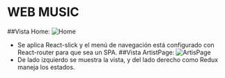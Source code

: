 # WEB MUSIC
##Vista Home:
![Home](https://user-images.githubusercontent.com/32286691/40613619-df90e938-6244-11e8-9d0a-e9905d8a2203.png)
* Se aplica React-slick y el menú de navegación está configurado con React-router para que sea un SPA.
##Vista ArtistPage:
![ArtisPage](https://user-images.githubusercontent.com/32286691/40613781-902075a2-6245-11e8-9980-b71ce79a6f98.png)
* De lado izquierdo se muestra la vista, y del lado derecho como Redux maneja los estados.
